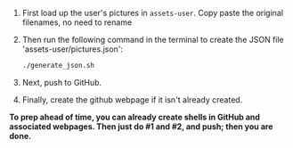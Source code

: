 1. First load up the user's pictures in `assets-user`.  Copy paste the original filenames, no need to rename

2. Then run the following command in the terminal to create the JSON file 'assets-user/pictures.json':

    ```bash 
    ./generate_json.sh
    ``` 

3. Next, push to GitHub.

4. Finally, create the github webpage if it isn't already created.

**To prep ahead of time, you can already create shells in GitHub and associated webpages. Then just do #1 and #2, and push; then you are done.**
